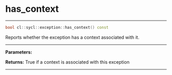 # has_context

---

```cpp
bool cl::sycl::exception::has_context() const
```


Reports whether the exception has a context associated with it. 


---
**Parameters:**

**Returns:** True if a context is associated with this exception 

---
